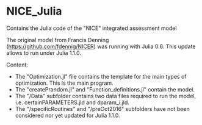 # NICE_Julia
Contains the Julia code of the "NICE" integrated assessment model

The original model from Francis Denning (https://github.com/fdennig/NICER) was running with Julia 0.6. This update allows to run under Julia 1.1.0.

Content:
- The "Optimization.jl" file contains the template for the main types of optimization. This is the main program.
- The "createPrandom.jl" and "Function_definitions.jl" contain the model.
- The "/Data" subfolder contains two data files required to run the model, i.e. certainPARAMETERS.jld and dparam_i.jld.
- The "/specificRoutines" and "/preOct2016" subfolders have not been considered nor yet updated for Julia 1.1.0.

